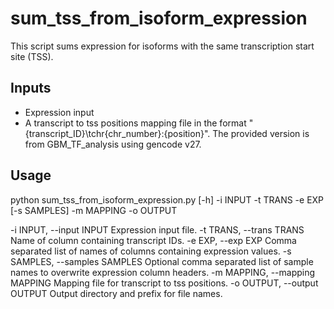 # sum_tss_from_isoform_expression

This script sums expression for isoforms with the same transcription start site (TSS).

## Inputs

* Expression input
* A transcript to tss positions mapping file in the format "{transcript_ID}\tchr{chr_number}:{position}". The provided version is from GBM_TF_analysis using gencode v27.

## Usage

python sum_tss_from_isoform_expression.py [-h] -i INPUT -t TRANS -e EXP [-s SAMPLES] -m MAPPING -o OUTPUT

  -i INPUT, --input INPUT
                        Expression input file.
  -t TRANS, --trans TRANS
                        Name of column containing transcript IDs.
  -e EXP, --exp EXP     Comma separated list of names of columns containing
                        expression values.
  -s SAMPLES, --samples SAMPLES
                        Optional comma separated list of sample names to
                        overwrite expression column headers.
  -m MAPPING, --mapping MAPPING
                        Mapping file for transcript to tss positions.
  -o OUTPUT, --output OUTPUT
                        Output directory and prefix for file names.

